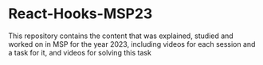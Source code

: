 # React-Hooks-MSP23
This repository contains the content that was explained, studied and worked on in MSP for the year 2023, including videos for each session and a task for it, and videos for solving this task
